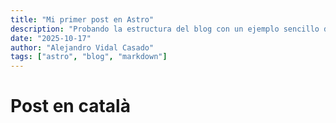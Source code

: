 ```yaml
---
title: "Mi primer post en Astro"
description: "Probando la estructura del blog con un ejemplo sencillo de Markdown."
date: "2025-10-17"
author: "Alejandro Vidal Casado"
tags: ["astro", "blog", "markdown"]
---
```


# Post en català
